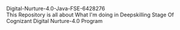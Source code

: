 Digital-Nurture-4.0-Java-FSE-6428276     
This Repository is all about What I'm doing in Deepskilling Stage Of Cognizant Digital Nurture-4.0 Program
